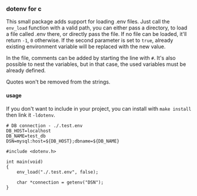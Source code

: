 ### dotenv for c

This small package adds support for loading .env files.
Just call the `env_load` function with a valid path, you can either pass a directory,
to load a file called .env there, or directly pass the file. If no file can be
loaded, it'll return `-1`, `0` otherwise. If the second parameter is set to `true`,
already existing environment variable will be replaced with the new value.

In the file, comments can be added by starting the line with `#`.
It's also possible to nest the variables, but in that case, the used variables must be already defined.

Quotes won't be removed from the strings.

#### usage

If you don't want to include in your project, you can install with `make install` then link it `-ldotenv`.


```
# DB connection - ./.test.env
DB_HOST=localhost
DB_NAME=test_db
DSN=mysql:host=${DB_HOST};dbname=${DB_NAME}
```

```
#include <dotenv.h>

int main(void)
{
    env_load("./.test.env", false);

    char *connection = getenv("DSN");
}
```

